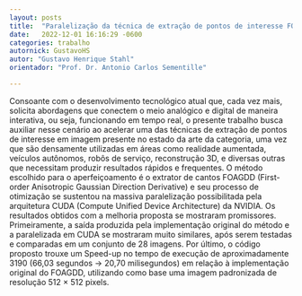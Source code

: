 ```yaml
---
layout: posts
title:  "Paralelização da técnica de extração de pontos de interesse FOAGDD utilizando a arquitetura CUDA"
date:   2022-12-01 16:16:29 -0600
categories: trabalho
autornick: GustavoHS
autor: "Gustavo Henrique Stahl"
orientador: "Prof. Dr. Antonio Carlos Sementille"

---
```


Consoante com o desenvolvimento tecnológico atual que, cada vez mais,
solicita abordagens que conectem o meio analógico e digital de maneira interativa, ou seja, funcionando em tempo real, o presente trabalho busca auxiliar nesse cenário ao acelerar uma das técnicas de extração de pontos de interesse em imagem presente no estado da arte da categoria, uma vez que são densamente utilizadas em áreas como realidade aumentada, veículos autônomos, robôs de serviço, reconstrução 3D, e diversas outras que necessitam produzir resultados rápidos e frequentes. O método escolhido para o aperfeiçoamento é o extrator de cantos FOAGDD (First-order Anisotropic Gaussian Direction Derivative) e seu processo de otimização se sustentou na massiva paralelização possibilitada pela arquitetura CUDA (Compute Unified Device Architecture) da NVIDIA. Os resultados obtidos com a melhoria proposta se mostraram promissores. Primeiramente, a saída produzida pela implementação original do método e a paralelizada em CUDA se mostraram muito similares, após serem testadas e comparadas em um conjunto de 28 imagens. Por último, o código proposto trouxe um Speed-up no tempo de execução de aproximadamente 3190 (66,03 segundos → 20,70 milisegundos) em relação à implementação original do FOAGDD, utilizando como base uma imagem padronizada de resolução 512 × 512 pixels.
